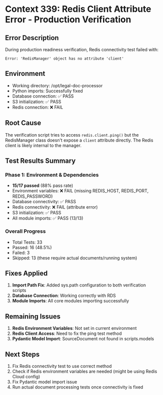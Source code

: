 # Context 339: Redis Client Attribute Error - Production Verification

## Error Description

During production readiness verification, Redis connectivity test failed with:
```
Error: 'RedisManager' object has no attribute 'client'
```

## Environment

- Working directory: /opt/legal-doc-processor
- Python imports: Successfully fixed
- Database connection: ✅ PASS
- S3 initialization: ✅ PASS
- Redis connection: ❌ FAIL

## Root Cause

The verification script tries to access `redis.client.ping()` but the RedisManager class doesn't expose a `client` attribute directly. The Redis client is likely internal to the manager.

## Test Results Summary

### Phase 1: Environment & Dependencies
- **15/17 passed** (88% pass rate)
- Environment variables: ❌ FAIL (missing REDIS_HOST, REDIS_PORT, REDIS_PASSWORD)
- Database connectivity: ✅ PASS
- Redis connectivity: ❌ FAIL (attribute error)
- S3 initialization: ✅ PASS
- All module imports: ✅ PASS (13/13)

### Overall Progress
- Total Tests: 33
- Passed: 16 (48.5%)
- Failed: 3
- Skipped: 13 (these require actual documents/running system)

## Fixes Applied

1. **Import Path Fix**: Added sys.path configuration to both verification scripts
2. **Database Connection**: Working correctly with RDS
3. **Module Imports**: All core modules importing successfully

## Remaining Issues

1. **Redis Environment Variables**: Not set in current environment
2. **Redis Client Access**: Need to fix the ping test method
3. **Pydantic Model Import**: SourceDocument not found in scripts.models

## Next Steps

1. Fix Redis connectivity test to use correct method
2. Check if Redis environment variables are needed (might be using Redis Cloud config)
3. Fix Pydantic model import issue
4. Run actual document processing tests once connectivity is fixed